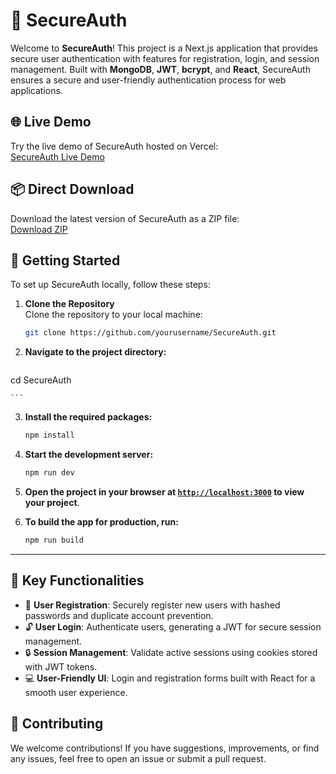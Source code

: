# 🔐 SecureAuth

Welcome to **SecureAuth**! This project is a Next.js application that provides secure user authentication with features for registration, login, and session management. Built with **MongoDB**, **JWT**, **bcrypt**, and **React**, SecureAuth ensures a secure and user-friendly authentication process for web applications.

## 🌐 Live Demo

Try the live demo of SecureAuth hosted on Vercel:  
[SecureAuth Live Demo](https://vercel.live/link/secureauth-demo)

## 📦 Direct Download

Download the latest version of SecureAuth as a ZIP file:  
[Download ZIP](https://github.com/yourusername/SecureAuth/archive/refs/heads/main.zip)

## 🚀 Getting Started

To set up SecureAuth locally, follow these steps:

1. **Clone the Repository**  
   Clone the repository to your local machine:
   ```bash
   git clone https://github.com/yourusername/SecureAuth.git

   ```

2. **Navigate to the project directory:**
    ```sh
cd SecureAuth

    ```

3. **Install the required packages:**
    ```sh
    npm install
    ```

4. **Start the development server:**
    ```sh
    npm run dev
    ```

5. **Open the project in your browser at [`http://localhost:3000`](http://localhost:3000) to view your project**.

6. **To build the app for production, run:**
    ```sh
    npm run build
    ```


---

## 🔧 Key Functionalities

- 🔐 **User Registration**: Securely register new users with hashed passwords and duplicate account prevention.
- 🔓 **User Login**: Authenticate users, generating a JWT for secure session management.
- 🔒 **Session Management**: Validate active sessions using cookies stored with JWT tokens.
- 💻 **User-Friendly UI**: Login and registration forms built with React for a smooth user experience.

## 🤝 Contributing

We welcome contributions! If you have suggestions, improvements, or find any issues, feel free to open an issue or submit a pull request.

